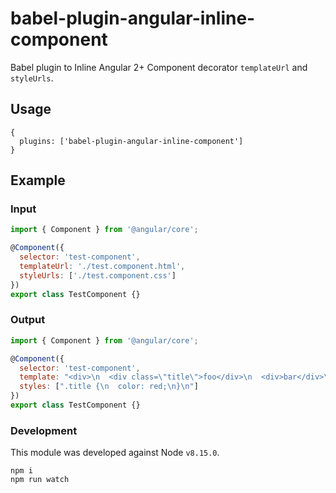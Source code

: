 # babel-plugin-angular-inline-component

Babel plugin to Inline Angular 2+ Component decorator `templateUrl` and `styleUrls`.

## Usage

```
{
  plugins: ['babel-plugin-angular-inline-component']
}
```

## Example

### Input

```js
import { Component } from '@angular/core';

@Component({
  selector: 'test-component',
  templateUrl: './test.component.html',
  styleUrls: ['./test.component.css']
})
export class TestComponent {}
```

### Output

```js
import { Component } from '@angular/core';

@Component({
  selector: 'test-component',
  template: "<div>\n  <div class=\"title\">foo</div>\n  <div>bar</div>\n</div>\n",
  styles: [".title {\n  color: red;\n}\n"]
})
export class TestComponent {}
```

### Development

This module was developed against Node `v8.15.0`.

```
npm i
npm run watch
```
